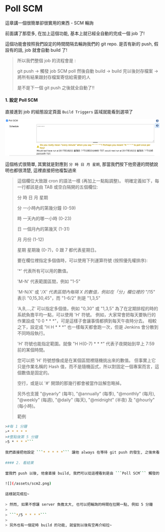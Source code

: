 Poll SCM
====

這章講一個很簡單卻很實用的東西 - SCM 輪詢

前面講了那麼多, 在加上這個功能, 基本上就已經全自動的完成一個 job 了!

這個功能會按照我們設定的時間間隔去輪詢我們的 git repo. 是否有新的 push, 假設有的話, job 就會自動 build 了!

> 所以我們整個 job 的流程會是 :
> 
> git push -> 觸發 job SCM poll 然後自動 build -> build 完以後封存檔案 -> 將所有結果跟封存檔案寄信給需要的人
>
> 是不是下一個 git push 之後就全自動了!!

#### 1. 設定 Poll SCM

直接進到 job 的組態設定頁面 ```Build Triggers``` 區域就能看到選項了

![](/assets/scm.png)

這個格式很簡單, 其實就是對應到 ```分 時 日 月 星期```, 那當我們按下他旁邊的問號說明也都很清楚, 這裡直接把他複製過來

> 這個欄位大致跟 cron 的語法一樣 (再加上一點點調整)。 明確定義如下，每一行都該是由 TAB 或空白隔開的五個欄位:
>
> 分 時 日 月 星期
>
>分   一小時內的第幾分鐘 (0-59)
>
>時   一天內的哪一小時 (0-23)
>
>日   一個月內的第幾天 (1-31)
>
>月   月份 (1-12)
>
>星期  星期幾 (0-7)，0 跟 7 都代表星期日。
>
>要在欄位裡指定多個值時，可以使用下列運算符號 (按照優先權排序):
>
>'*' 代表所有可以用的數值。
>
>'M-N' 代表範圍區間，例如 "1-5"
>
>'M-N/X' 或 '*/X' 代表區間內每隔 X 的數值，例如在「分」欄位裡的 "*/15" 表示 "0,15,30,45"，而 "1-6/2" 則是 "1,3,5"
>
>'A,B,...,Z' 可以指定多個值，例如 "0,30" 或 "1,3,5"
>為了在定期排程的時的系統負擔平均一點，可以使用 'H' 符號。 例如，大家常會把每天要執行的作業設成 "0 0 * * *"，可是這樣子會讓事情都擠到每天午夜時分去。 相較之下，設定成 "H H * * *" 也一樣每天都會跑一次，但是 Jenkins 會分散到不同時段執行。
>
>'H' 符號也能指定範圍。就像 "H H(0-7) * * *" 代表子夜開始到早上 7:59 前的某個時間。
>
>您可以把 'H' 符號想像成是在某個區間裡隨機挑出來的數值。 但事實上它只是作業名稱的 Hash 值，而不是隨機函式，所以對固定一個專案而言，這個數值是固定的。
>
>空行，或是以 '#' 開頭的那幾行都會被當作註解忽略掉。
>
>另外也支援 "@yearly" (每年), "@annually" (每季), "@monthly" (每月), "@weekly" (每週), "@daily" (每天), "@midnight" (半夜) 及 "@hourly" (每小時)。
>
>範例  
>
```bash
>#每 1 分鐘
>* * * * *
>#整點後第 5 分鐘
>5 * * * *```

我們直接把他設定 ```* * * * *``` 讓他 always 在等待 git push 的發生, 之後來看看 git push 後會發生甚麼事

#### 2. 看結果

當我們 push 以後, 他會直接 build, 我們可以從這裡看到是由 ```Poll SCM``` 觸發的

![](/assets/scm2.png)

這樣就完成拉~

> 然而, 如果不想讓 server 負擔太大, 也可以把輪詢的時間在拉開一點, 例如 5 分鐘
>
> ```*/5 * * * *```
>
> 另外也有一個定時 build 的功能, 就留到以後有空再介紹拉~